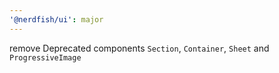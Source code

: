 ```yaml
---
'@nerdfish/ui': major
---
```


remove Deprecated components `Section`, `Container`, `Sheet` and
`ProgressiveImage`
